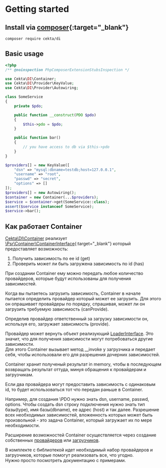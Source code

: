 # Getting started

## Install via [composer](https://getcomposer.org/){:target="_blank"}

```
composer require cekta/di
```

## Basic usage 

```php
<?php
/** @noinspection PhpComposerExtensionStubsInspection */

use Cekta\DI\Container;
use Cekta\DI\Provider\KeyValue;
use Cekta\DI\Provider\Autowiring;

class SomeService
{
    private $pdo;

    public function __construct(PDO $pdo) 
    {
        $this->pdo = $pdo;
    }

    public function bar()
    {
        // you have access to db via $this->pdo
    }
}

$providers[] = new KeyValue([
    "dsn" => "mysql:dbname=testdb;host=127.0.0.1",
    "username" => "root",
    "passwd" => "secret",
    "options" => []
]);
$providers[] = new Autowiring();
$container = new Container(...$providers);
$service = $container->get(SomeService::class);
assert($service instanceof SomeService);
$service->bar();
```

## Как работает Container

[Cekta\DI\Container](https://github.com/cekta/di/blob/master/src/Container.php) 
реализует 
[\Psr\Container\ContainerInterface](https://www.php-fig.org/psr/psr-11/){:target="_blank"}
который предоставляет возможность:

1. Получить зависимость по ее id (get)
2. Проверить может ли быть загружена зависимость по id (has)

При создании Container ему можно передать любое количество провайдеров, которые будут использованы для получения 
зависимостей.

Когда вы пытаетесь загрузить зависимость, Container в начале пытается определить провайдер который может ее загрузить. Для этого он опрашивает провайдеры по порядку, спрашивая, может ли он загрузить требуемую зависимость (canProvide).  

Определив провайдер ответственный за загрузку зависимости он, используя его, загружает зависимость (provide).

Провайдер может вернуть объект реализующий 
[LoaderInterface](https://github.com/cekta/di/blob/master/src/LoaderInterface.php). Это значит, что для получения 
зависимости могут потребоваться другие зависимости.  
Для этого Container вызывает метод __invoke у загрузчика и передает себя, чтобы использовали его для разрешения 
дочерних зависимостей.

Container хранит полученый результат in memory, чтобы в последующем возвращать результат оттуда, минуя обращения 
к провайдерам и загрузчикам.

Если два провайдера могут предоставить зависимость с одинаковым id, то будет использоваться тот что передан раньше 
в Container.

Например, для создания \PDO нужно знать dsn, username, passwd, options. 
Чтобы создать dsn строку подключения нужно знать тип базы(type), имя базы(dbname), ее адрес (host) и так далее.
Разрешение всех необходимых зависимостей, вложенность которых может быть произвольной - это задача Container, который
загружает их по мере необходимости.

Расширение возможностей Container осуществляется через создание собственных [провайдеров](provider/custom.md) или 
[загрузчиков](loader/custom.md).

В комплекте с библиотекой идет необходимый набор провайдеров и загрузчиков, которые помогут реализовать все, что угодно.  
Нужно просто посмотреть документацию с примерами.
